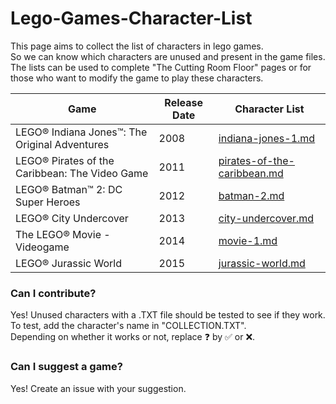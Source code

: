 # Lego-Games-Character-List  

This page aims to collect the list of characters in lego games.  
So we can know which characters are unused and present in the game files.  
The lists can be used to complete "The Cutting Room Floor" pages or for those who want to modify the game to play these characters.  

|Game|Release Date|Character List
|-|-|-|
LEGO® Indiana Jones™: The Original Adventures|2008|[indiana-jones-1.md](https://github.com/Calvineries/Lego-Games-Character-List/blob/main/indiana-jones-1.md)
LEGO® Pirates of the Caribbean: The Video Game|2011|[pirates-of-the-caribbean.md](https://github.com/Calvineries/Lego-Games-Character-List/blob/main/pirates-of-the-caribbean.md)
LEGO® Batman™ 2: DC Super Heroes|2012|[batman-2.md](https://github.com/Calvineries/Lego-Games-Character-List/blob/main/batman-2.md)
LEGO® City Undercover|2013|[city-undercover.md](https://github.com/Calvineries/Lego-Games-Character-List/blob/main/city-undercover.md)
The LEGO® Movie - Videogame|2014|[movie-1.md](https://github.com/Calvineries/Lego-Games-Character-List/blob/main/movie-1.md)
LEGO® Jurassic World|2015|[jurassic-world.md](https://github.com/Calvineries/Lego-Games-Character-List/blob/main/jurassic-world.md)
  
  
### Can I contribute?  
Yes! Unused characters with a .TXT file should be tested to see if they work.  
To test, add the character's name in "COLLECTION.TXT".  
Depending on whether it works or not, replace ❓ by ✅ or ❌.
  
### Can I suggest a game?
Yes! Create an issue with your suggestion.
